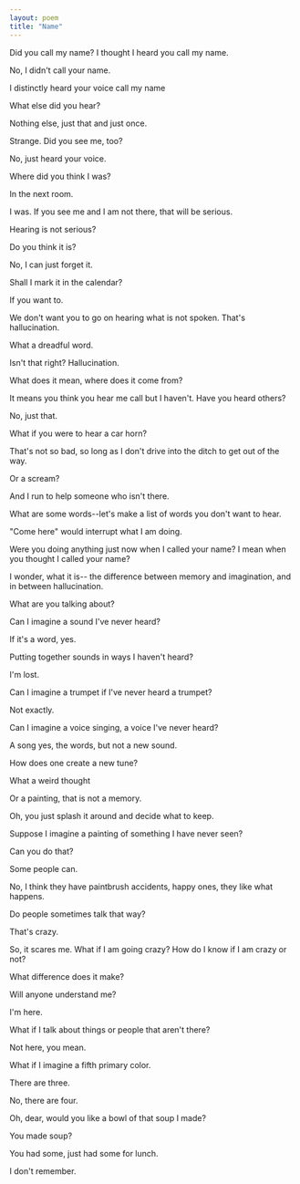 ```yaml
---
layout: poem
title: "Name"
---
```


Did you call my name?
I thought I heard you call my name.

No, I didn't call your name.

I distinctly heard your voice call my name

What else did you hear?

Nothing else, just that and just once.

Strange.  Did you see me, too?

No, just heard your voice.

Where did you think I was?

In the next room.

I was. If you see me and I am not there,
that will be serious.

Hearing is not serious?

Do you think it is?

No, I can just forget it.

Shall I mark it in the calendar?

If you want to.

We don't want you to go on hearing
what is not spoken.  That's hallucination.

What a dreadful word.

Isn't that right?  Hallucination.

What does it mean, where does it come from?

It means you think you hear me call
but I haven't.  Have you heard others?

No, just that.

What if you were to hear a car horn?

That's not so bad, so long as I don't
drive into the ditch to get out of the way.

Or a scream?

And I run to help someone who isn't there.

What are some words--let's make a
list of words you don't want to hear.

"Come here" would interrupt what I am doing.

Were you doing anything just now
when I called your name?
I mean when you thought I called your name?

I wonder, what it is--
the difference between
memory and imagination, and
in between hallucination.

What are you talking about?

Can I imagine a sound I've never heard?

If it's a word, yes.

Putting together sounds in ways I haven't heard?

I'm lost.

Can I imagine a trumpet if I've never heard a trumpet?

Not exactly.

Can I imagine a voice singing, a voice I've never heard?

A song yes, the words,  but not a new sound.

How does one create a new tune?

What a weird thought

Or a painting, that is not a memory.

Oh, you just splash it around and
decide what to keep.

Suppose I imagine a painting
of something I have never seen?

Can you do that?

Some people can.

No, I think they have paintbrush
accidents, happy ones,
they like what happens.

Do people sometimes talk that way?

That's crazy.

So, it scares me. What if
I am going crazy?  How do
I know if I am crazy or not?

What difference does it make?

Will anyone understand me?

I'm here.



What if I talk about things
or people that aren't there?

Not here, you mean.

What if I imagine a fifth primary color.

There are three.

No, there are four.

Oh, dear, would you like a bowl
of that soup I made?

You made soup?

You had some, just had some for lunch.

I don't remember.
